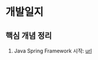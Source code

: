 # 개발일지

## 핵심 개념 정리

01. Java Spring Framework 시작: [url](./01.%20Java%20Spring%20Framework%20시작.md)
